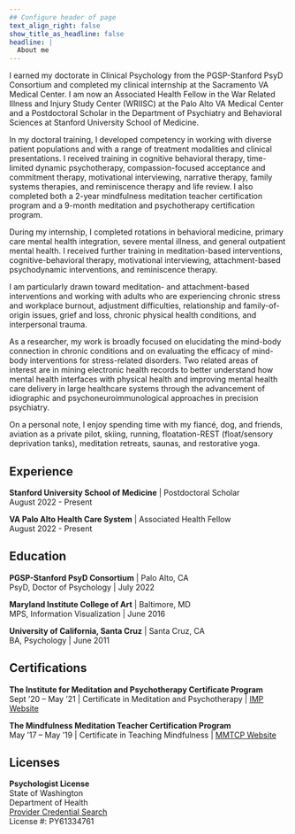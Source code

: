```yaml
---
## Configure header of page
text_align_right: false
show_title_as_headline: false
headline: |
  About me
---
```


I earned my doctorate in Clinical Psychology from the PGSP-Stanford PsyD Consortium and completed my clinical internship at the Sacramento VA Medical Center. I am now an Associated Health Fellow in the War Related Illness and Injury Study Center (WRIISC) at the Palo Alto VA Medical Center and a Postdoctoral Scholar in the Department of Psychiatry and Behavioral Sciences at Stanford University School of Medicine.

In my doctoral training, I developed competency in working with diverse patient populations and with a range of treatment modalities and clinical presentations. I received training in cognitive behavioral therapy, time-limited dynamic psychotherapy, compassion-focused acceptance and commitment therapy, motivational interviewing, narrative therapy, family systems therapies, and reminiscence therapy and life review. I also completed both a 2-year mindfulness meditation teacher certification program and a 9-month meditation and psychotherapy certification program.

During my internship, I completed rotations in behavioral medicine, primary care mental health integration, severe mental illness, and general outpatient mental health. I received further training in meditation-based interventions, cognitive-behavioral therapy, motivational interviewing, attachment-based psychodynamic interventions, and reminiscence therapy. 

I am particularly drawn toward meditation- and attachment-based interventions and working with adults who are experiencing chronic stress and workplace burnout, adjustment difficulties, relationship and family-of-origin issues, grief and loss, chronic physical health conditions, and interpersonal trauma.

As a researcher, my work is broadly focused on elucidating the mind-body connection in chronic conditions and on evaluating the efficacy of mind-body interventions for stress-related disorders. Two related areas of interest are in mining electronic health records to better understand how mental health interfaces with physical health and improving mental health care delivery in large healthcare systems through the advancement of idiographic and psychoneuroimmunological approaches in precision psychiatry.

On a personal note, I enjoy spending time with my fiancé, dog, and friends, aviation as a private pilot, skiing, running, floatation-REST (float/sensory deprivation tanks), meditation retreats, saunas, and restorative yoga.

<!-- this is a subheadline -->
## Experience

**Stanford University School of Medicine** | Postdoctoral Scholar <br> August 2022 - Present

**VA Palo Alto Health Care System** | Associated Health Fellow <br> August 2022 - Present

## Education

**PGSP-Stanford PsyD Consortium** | Palo Alto, CA <br>
PsyD, Doctor of Psychology | July 2022

**Maryland Institute College of Art** | Baltimore, MD <br>
MPS, Information Visualization | June 2016

**University of California, Santa Cruz** | Santa Cruz, CA <br>
BA, Psychology | June 2011

## Certifications

**The Institute for Meditation and Psychotherapy Certificate Program** <br>
Sept ’20 – May ’21 | Certificate in Meditation and Psychotherapy | [IMP Website](https://meditationandpsychotherapy.org/)

**The Mindfulness Meditation Teacher Certification Program** <br>
May ’17 – May ’19 | Certificate in Teaching Mindfulness | [MMTCP Website](https://mmtcp.soundstrue.com/)

## Licenses

**Psychologist License** <br>
State of Washington <br>
Department of Health <br>
[Provider Credential Search](https://doh.wa.gov/licenses-permits-and-certificates/provider-credential-search) <br>
License #: PY61334761





